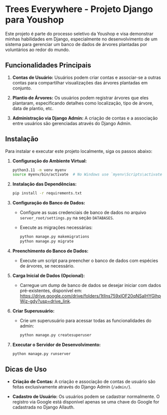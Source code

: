 # Trees Everywhere - Projeto Django para Youshop

Este projeto é parte do processo seletivo da Youshop e visa demonstrar minhas habilidades em Django, especialmente no desenvolvimento de um sistema para gerenciar um banco de dados de árvores plantadas por voluntários ao redor do mundo.

## Funcionalidades Principais

1. **Contas de Usuário:** Usuários podem criar contas e associar-se a outras contas para compartilhar visualizações das árvores plantadas em conjunto.

2. **Plantio de Árvores:** Os usuários podem registrar árvores que eles plantaram, especificando detalhes como localização, tipo de árvore, data de plantio, etc.

3. **Administração via Django Admin:** A criação de contas e a associação entre usuários são gerenciadas através do Django Admin.

## Instalação

Para instalar e executar este projeto localmente, siga os passos abaixo:

1. **Configuração do Ambiente Virtual:**

    ```bash
    python3.11 -m venv myenv
    source myenv/bin/activate  # No Windows use `myenv\Scripts\activate`
    ```

2. **Instalação das Dependências:**

    ```bash
    pip install -r requirements.txt
    ```

3. **Configuração do Banco de Dados:**

    - Configure as suas credenciais de banco de dados no arquivo `server_root/settings.py` na seção `DATABASES`.
    - Execute as migrações necessárias:

        ```bash
        python manage.py makemigrations
        python manage.py migrate
        ```

4. **Preenchimento do Banco de Dados:**

    - Execute um script para preencher o banco de dados com espécies de árvores, se necessário.

5. **Carga Inicial de Dados (Opcional):**

    - Carregue um dump de banco de dados se desejar iniciar com dados pré-existentes, disponível em: https://drive.google.com/drive/folders/1tllns759xIOF20qNSalHYGlhpWjz-gdy?usp=drive_link.

6. **Criar Superusuário:**

    - Crie um superusuário para acessar todas as funcionalidades do admin:

        ```bash
        python manage.py createsuperuser
        ```

7. **Executar o Servidor de Desenvolvimento:**

    ```bash
    python manage.py runserver
    ```

## Dicas de Uso

- **Criação de Contas:** A criação e associação de contas de usuário são feitas exclusivamente através do Django Admin (`/admin/`).

- **Cadastro de Usuário:** Os usuários podem se cadastrar normalmente. O registro via Google está disponível apenas se uma chave do Google for cadastrada no Django Allauth.
